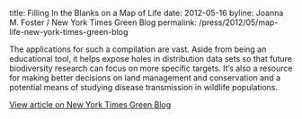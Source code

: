 title: Filling In the Blanks on a Map of Life
date: 2012-05-16
byline: Joanna M. Foster / New York Times Green Blog
permalink: /press/2012/05/map-life-new-york-times-green-blog


The applications for such a compilation are vast. Aside from being an educational tool, it helps expose holes in distribution data sets so that future biodiversity research can focus on more specific targets. It’s also a resource for making better decisions on land management and conservation and a potential means of studying disease transmission in wildlife populations.

[View article on New York Times Green Blog](http://green.blogs.nytimes.com/2012/05/16/filling-in-the-blanks-on-a-map-of-life/?_r=0)
